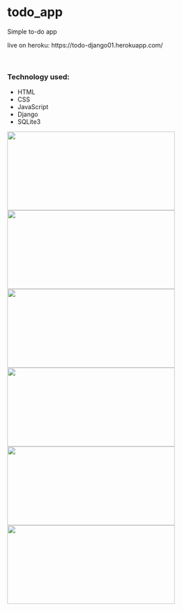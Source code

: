 # todo_app
Simple to-do app

<p> live on heroku: https://todo-django01.herokuapp.com/ </p>
<br/>
<h3> Technology used:</h3>
<ul>
<li> HTML </li>
<li> CSS </li>
<li> JavaScript </li>
<li> Django </li>
<li> SQLite3 </li>
</ul>


<div>
<img src="https://user-images.githubusercontent.com/89149882/203359942-8e0e70ff-656e-4425-b338-8b398929a308.png" width="384" height="180"/>
<img src="https://user-images.githubusercontent.com/89149882/203362651-4d09b141-cdf6-4a4f-b1a7-ffcd99c4a11f.png" width="384" height="180"/>
<img src="https://user-images.githubusercontent.com/89149882/203362994-1c074ff8-47cc-42ab-a33e-2f0f8e625b4f.png" width="384" height="180"/>
<img src="https://user-images.githubusercontent.com/89149882/203363155-6e776fc2-08e4-40f4-84bf-281acb7c607f.png" width="384" height="180"/>
<img src="https://user-images.githubusercontent.com/89149882/203363232-4b94adb6-540f-4279-9f2f-5399d09ce07e.png" width="384" height="180"/>
<img src="https://user-images.githubusercontent.com/89149882/203363413-eb7541bb-0e8a-4ce0-a2c3-247e224c0517.png" width="384" height="180"/>


</div>
